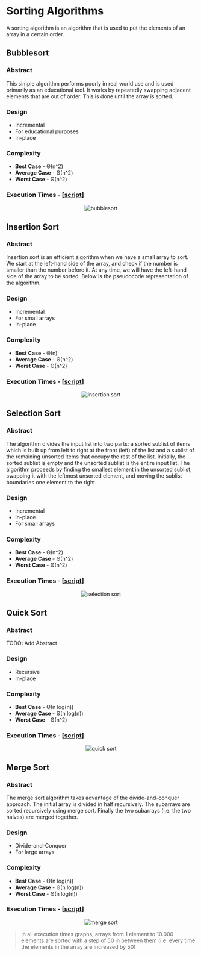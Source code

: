 # Sorting Algorithms

A sorting algorithm is an algorithm that is used to put the elements of an array in a certain order.

## Bubblesort

### Abstract

This simple algorithm performs poorly in real world use and is used primarily as an educational tool. It works by
repeatedly swapping adjacent elements that are out of order. This is done until the array is sorted.

### Design

- Incremental
- For educational purposes
- In-place

### Complexity

- **Best Case** - Θ(n^2)
- **Average Case** - Θ(n^2)
- **Worst Case** - Θ(n^2)

### Execution Times - [[script](/plots/bubblesort_plot.py)]

<!--suppress ALL-->
<p align="center">
  <img src="/plots/assets/bubblesort.png" alt="bubblesort">
</p>

## Insertion Sort

### Abstract

Insertion sort is an efficient algorithm when we have a small array to sort. We start at the left-hand side of the
array, and check if the number is smaller than the number before it. At any time, we will have the left-hand side of
the array to be sorted. Below is the pseudocode representation of the algorithm.

### Design

- Incremental
- For small arrays
- In-place

### Complexity

- **Best Case** - Θ(n)
- **Average Case** - Θ(n^2)
- **Worst Case** - Θ(n^2)

### Execution Times - [[script](/plots/insertion_sort_plot.py)]

<p align="center">
  <img src="/plots/assets/insertion_sort.png" alt="insertion sort">
</p>

## Selection Sort

### Abstract

The algorithm divides the input list into two parts: a sorted sublist of items which is built up from left to right at
the front (left) of the list and a sublist of the remaining unsorted items that occupy the rest of the list. Initially,
the sorted sublist is empty and the unsorted sublist is the entire input list. The algorithm proceeds by finding the
smallest element in the unsorted sublist, swapping it with the leftmost unsorted element, and moving the sublist
boundaries one element to the right.

### Design

- Incremental
- In-place
- For small arrays

### Complexity

- **Best Case** - Θ(n^2)
- **Average Case** - Θ(n^2)
- **Worst Case** - Θ(n^2)

### Execution Times - [[script](/plots/selection_sort_plot.py)]

<p align="center">
  <img src="/plots/assets/selection_sort.png" alt="selection sort">
</p>

## Quick Sort

### Abstract

TODO: Add Abstract

### Design

- Recursive
- In-place

### Complexity

- **Best Case** - Θ(n log(n))
- **Average Case** - Θ(n log(n))
- **Worst Case** - Θ(n^2)

### Execution Times - [[script](/plots/quick_sort_plot.py)]

<p align="center">
  <img src="/plots/assets/quick_sort.png" alt="quick sort">
</p>

## Merge Sort

### Abstract

The merge sort algorithm takes advantage of the divide-and-conquer approach. The initial array is divided in half
recursively. The subarrays are sorted recursively using merge sort. Finally the two subarrays (i.e. the two halves)
are merged together.

### Design

- Divide-and-Conquer
- For large arrays

### Complexity

- **Best Case** - Θ(n log(n))
- **Average Case** - Θ(n log(n))
- **Worst Case** - Θ(n log(n))

### Execution Times - [[script](/plots/merge_sort_plot.py)]

<p align="center">
  <img src="/plots/assets/merge_sort.png" alt="merge sort">
</p>

> In all execution times graphs, arrays from 1 element to 10.000 elements are sorted with a step of 50 in between them
> (i.e. every time the elements in the array are increased by 50)
